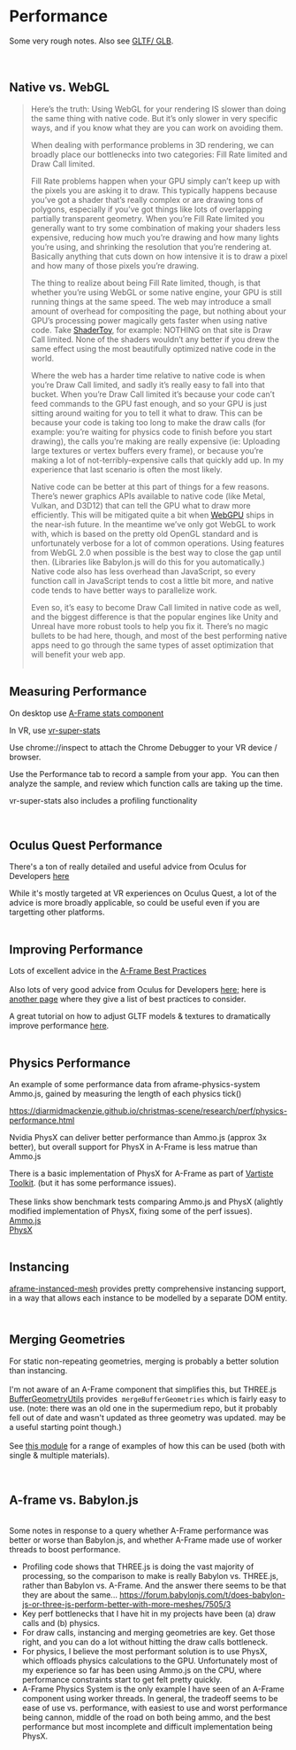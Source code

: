 <h1>Performance</h1>
<p>Some very rough notes. Also see <a href="https://aframe.wiki/en/gltf">GLTF/ GLB</a>.&nbsp;<br><br>&nbsp;</p>
<h2>Native vs. WebGL</h2>
<blockquote>
<p>Here’s the truth: Using WebGL for your rendering IS slower than doing the same thing with native code. But it’s only slower in very specific ways, and if you know what they are you can work on avoiding them.</p>
<p>When dealing with performance problems in 3D rendering, we can broadly place our bottlenecks into two categories: Fill Rate limited and Draw Call limited.</p>
<p>Fill Rate problems happen when your GPU simply can’t keep up with the pixels you are asking it to draw. This typically happens because you’ve got a shader that’s really complex or are drawing tons of polygons, especially if you’ve got things like lots of overlapping partially transparent geometry. When you’re Fill Rate limited you generally want to try some combination of making your shaders less expensive, reducing how much you’re drawing and how many lights you’re using, and shrinking the resolution that you’re rendering at. Basically anything that cuts down on how intensive it is to draw a pixel and how many of those pixels you’re drawing.</p>
<p>The thing to realize about being Fill Rate limited, though, is that whether you’re using WebGL or some native engine, your GPU is still running things at the same speed. The web may introduce a small amount of overhead for compositing the page, but nothing about your GPU’s processing power magically gets faster when using native code. Take <a href="https://www.shadertoy.com/">ShaderToy</a>, for example: NOTHING on that site is Draw Call limited. None of the shaders wouldn’t any better if you drew the same effect using the most beautifully optimized native code in the world.</p>
<p>Where the web has a harder time relative to native code is when you’re Draw Call limited, and sadly it’s really easy to fall into that bucket. When you’re Draw Call limited it’s because your code can’t feed commands to the GPU fast enough, and so your GPU is just sitting around waiting for you to tell it what to draw. This can be because your code is taking too long to make the draw calls (for example: you’re waiting for physics code to finish before you start drawing), the calls you’re making are really expensive (ie: Uploading large textures or vertex buffers every frame), or because you’re making a lot of not-terribly-expensive calls that quickly add up. In my experience that last scenario is often the most likely.</p>
<p>Native code can be better at this part of things for a few reasons. There’s newer graphics APIs available to native code (like Metal, Vulkan, and D3D12) that can tell the GPU what to draw more efficiently. This will be mitigated quite a bit when <a href="https://gpuweb.github.io/gpuweb/">WebGPU</a> ships in the near-ish future. In the meantime we’ve only got WebGL to work with, which is based on the pretty old OpenGL standard and is unfortunately verbose for a lot of common operations. Using features from WebGL 2.0 when possible is the best way to close the gap until then. (Libraries like Babylon.js will do this for you automatically.) Native code also has less overhead than JavaScript, so every function call in JavaScript tends to cost a little bit more, and native code tends to have better ways to parallelize work.</p>
<p>Even so, it’s easy to become Draw Call limited in native code as well, and the biggest difference is that the popular engines like Unity and Unreal have more robust tools to help you fix it. There’s no magic bullets to be had here, though, and most of the best performing native apps need to go through the same types of asset optimization that will benefit your web app.<br>&nbsp;</p>
</blockquote>
<h2>Measuring Performance</h2>
<p>On desktop use <a href="https://aframe.io/docs/1.2.0/components/stats.html">A-Frame stats component</a></p>
<p>In VR, use <a href="https://github.com/kylebakerio/vr-super-stats">vr-super-stats</a></p>
<p>Use chrome://inspect to attach the Chrome Debugger to your VR device / browser.</p>
<p>Use the Performance tab to record a sample from your app. &nbsp;You can then analyze the sample, and review which function calls are taking up the time.</p>
<p>vr-super-stats also includes a profiling functionality</p>
<p>&nbsp;</p>
<h2>Oculus Quest Performance</h2>
<p>There's a ton of really detailed and useful advice from Oculus for Developers <a href="https://developer.oculus.com/documentation/web/webxr-perf/">here</a></p>
<p>While it's mostly targeted at VR experiences on Oculus Quest, a lot of the advice is more broadly applicable, so could be useful even if you are targetting other platforms.<br>&nbsp;</p>
<h2>Improving Performance</h2>
<p>Lots of excellent advice in the <a href="https://aframe.io/docs/1.2.0/introduction/best-practices.html#performance">A-Frame Best Practices</a><br><br>Also lots of very good advice from Oculus for Developers <a href="https://developer.oculus.com/documentation/web/webxr-perf/">here;</a> here is <a href="https://developer.oculus.com/documentation/web/webxr-perf-bp/">another page</a> where they give a list of best practices to consider.</p>
<p>A great tutorial on how to adjust GLTF models &amp; textures to dramatically improve performance <a href="https://toji.github.io/webxr-scene-optimization/">here</a>.<br>&nbsp;</p>
<h2>Physics Performance</h2>
<p>An example of some performance data from aframe-physics-system Ammo.js, gained by measuring the length of each physics tick()</p>
<p><a href="">https://diarmidmackenzie.github.io/christmas-scene/research/perf/physics-performance.html</a></p>
<p>Nvidia PhysX can deliver better performance than Ammo.js (approx 3x better), but overall support for PhysX in A-Frame is less matrue than Ammo.js</p>
<p>There is a basic implementation of PhysX for A-Frame as part of <a href="https://www.npmjs.com/package/aframe-vartiste-toolkit">Vartiste Toolkit</a>. (but it has some performance issues).<br><br>These links show benchmark tests comparing Ammo.js and PhysX (alightly modified implementation of PhysX, fixing some of the perf issues).<br><a href="https://diarmidmackenzie.github.io/christmas-scene/research/physics-benchmarks/benchmark1-ammo.html">Ammo.js</a><br><a href="https://diarmidmackenzie.github.io/christmas-scene/research/physics-benchmarks/benchmark1-physx.html">PhysX</a><br>&nbsp;</p>
<h2>Instancing</h2>
<p><a href="https://www.npmjs.com/package/aframe-instanced-mesh">aframe-instanced-mesh</a> provides pretty comprehensive instancing support, in a way that allows each instance to be modelled by a separate DOM entity.</p>
<h2><br>Merging Geometries</h2>
<p>For static non-repeating geometries, merging is probably a better solution than instancing.<br><br>I'm not aware of an A-Frame component that simplifies this, but THREE.js <a href="https://threejs.org/docs/#examples/en/utils/BufferGeometryUtils">BufferGeometryUtils</a> provides &nbsp;<code>mergeBufferGeometries</code> which is fairly easy to use. (note: there was an old one in the supermedium repo, but it probably fell out of date and wasn't updated as three geometry was updated. may be a useful starting point though.)<br><br>See <a href="https://github.com/diarmidmackenzie/christmas-scene/blob/main/research/composite-objects/custom-geometries.js">this module</a> for a range of examples of how this can be used (both with single &amp; multiple materials).</p>
<p>&nbsp;</p>
<h2>A-frame vs. Babylon.js</h2>
<p><br>Some notes in response to a query whether A-Frame performance was better or worse than Babylon.js, and whether A-Frame made use of worker threads to boost performance.</p>
<ul>
<li>Profiling code shows that THREE.js is doing the vast majority of processing, so the comparison to make is really Babylon vs. THREE.js, rather than Babylon vs. A-Frame. And the answer there seems to be that they are about the same... <a href="https://forum.babylonjs.com/t/does-babylon-js-or-three-js-perform-better-with-more-meshes/7505/3">https://forum.babylonjs.com/t/does-babylon-js-or-three-js-perform-better-with-more-meshes/7505/3</a></li>
<li>Key perf bottlenecks that I have hit in my projects have been (a) draw calls and (b) physics.</li>
<li>For draw calls, instancing and merging geometries are key. Get those right, and you can do a lot without hitting the draw calls bottleneck.</li>
<li>For physics, I believe the most performant solution is to use PhysX, which offloads physics calculations to the GPU. Unfortunately most of my experience so far has been using Ammo.js on the CPU, where performance constraints start to get felt pretty quickly.</li>
<li>A-Frame Physics System is the only example I have seen of an A-Frame component using worker threads. In general, the tradeoff seems to be ease of use vs. performance, with easiest to use and worst performance being cannon, middle of the road on both being ammo, and the best performance but most incomplete and difficult implementation being PhysX.</li>
</ul>
<p>&nbsp;</p>
<p>&nbsp;</p>